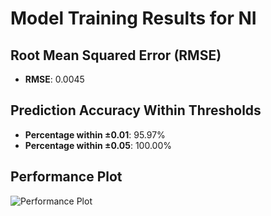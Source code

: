 # Model Training Results for NI

## Root Mean Squared Error (RMSE)
- **RMSE**: 0.0045

## Prediction Accuracy Within Thresholds
- **Percentage within ±0.01**: 95.97%
- **Percentage within ±0.05**: 100.00%

## Performance Plot
![Performance Plot](../imgs/NI.png)
